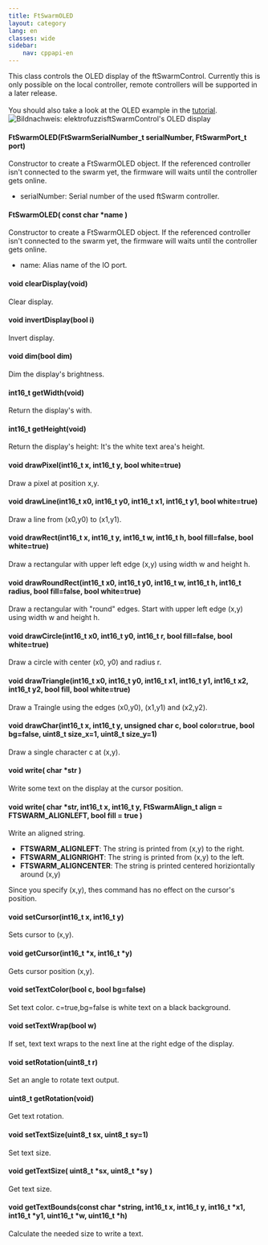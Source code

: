 ```yaml
---
title: FtSwarmOLED
layout: category
lang: en
classes: wide
sidebar:
    nav: cppapi-en
---
```

<div class="apicontainer">
    <div class="apileft">
      This class controls the OLED display of the ftSwarmControl. Currently this is only possible on the local controller, remote controllers will be supported in a later release.<br><br>
      You should also take a look at the OLED example in the <a href="/en/gettingstarted/FtSwarmOLED">tutorial</a>.
    </div>
    <div class="apiright apiimg"><img title="Bildnachweis: elektrofuzzis" src="/assets/img/LampLedDisplay/ftSwarmControl.png">ftSwarmControl's OLED display</div>
</div>



#### FtSwarmOLED(FtSwarmSerialNumber_t serialNumber, FtSwarmPort_t port)

Constructor to create a FtSwarmOLED object. If the referenced controller isn't connected to the swarm yet, the firmware will waits until the controller gets online.

- serialNumber: Serial number of the used ftSwarm controller.

#### FtSwarmOLED( const char *name )

Constructor to create a FtSwarmOLED object. If the referenced controller isn't connected to the swarm yet, the firmware will waits until the controller gets online.

- name: Alias name of the IO port.

#### void clearDisplay(void)

Clear display.

#### void invertDisplay(bool i)

Invert display.

#### void dim(bool dim)

Dim the display's brightness.

#### int16_t getWidth(void)

Return the display's with.

#### int16_t getHeight(void)

Return the display's height: It's the white text area's height.

#### void drawPixel(int16_t x, int16_t y, bool white=true)

Draw a pixel at position x,y.

#### void drawLine(int16_t x0, int16_t y0, int16_t x1, int16_t y1, bool white=true)

Draw a line from (x0,y0) to (x1,y1).

#### void drawRect(int16_t x, int16_t y, int16_t w, int16_t h, bool fill=false, bool white=true)

Draw a rectangular with upper left edge (x,y) using width w and height h.

#### void drawRoundRect(int16_t x0, int16_t y0, int16_t w, int16_t h, int16_t radius, bool fill=false, bool white=true)

Draw a rectangular with "round" edges. Start with upper left edge (x,y) using width w and height h.

#### void drawCircle(int16_t x0, int16_t y0, int16_t r, bool fill=false, bool white=true)

Draw a circle with center (x0, y0) and radius r.

#### void drawTriangle(int16_t x0, int16_t y0, int16_t x1, int16_t y1, int16_t x2, int16_t y2, bool fill, bool white=true)

Draw a Traingle using the edges (x0,y0), (x1,y1) and (x2,y2).

#### void drawChar(int16_t x, int16_t y, unsigned char c, bool color=true, bool bg=false, uint8_t size_x=1, uint8_t size_y=1)

Draw a single character c at (x,y). 

#### void write( char *str )

Write some text on the display at the cursor position.   

#### void write( char *str, int16_t x, int16_t y, FtSwarmAlign_t align = FTSWARM_ALIGNLEFT, bool fill = true )

Write an aligned string. 
- **FTSWARM_ALIGNLEFT**: The string is printed from (x,y) to the right.
- **FTSWARM_ALIGNRIGHT**: The string is printed from (x,y) to the left.
- **FTSWARM_ALIGNCENTER**: The string is printed centered horiziontally around (x,y)

Since you specify (x,y), thes command has no effect on the cursor's position.

#### void setCursor(int16_t x, int16_t y)

Sets cursor to (x,y).

#### void getCursor(int16_t *x, int16_t *y)

Gets cursor position (x,y).

#### void setTextColor(bool c, bool bg=false)

Set text color. c=true,bg=false is white text on a black background.

#### void setTextWrap(bool w)

If set, text text wraps to the next line at the right edge of the display.

#### void setRotation(uint8_t r)

Set an angle to rotate text output.

#### uint8_t getRotation(void)

Get text rotation.

#### void setTextSize(uint8_t sx, uint8_t sy=1)

Set text size.

#### void getTextSize( uint8_t *sx, uint8_t *sy )

Get text size.
    
#### void getTextBounds(const char *string, int16_t x, int16_t y, int16_t *x1, int16_t *y1, uint16_t *w, uint16_t *h)

Calculate the needed size to write a text.

